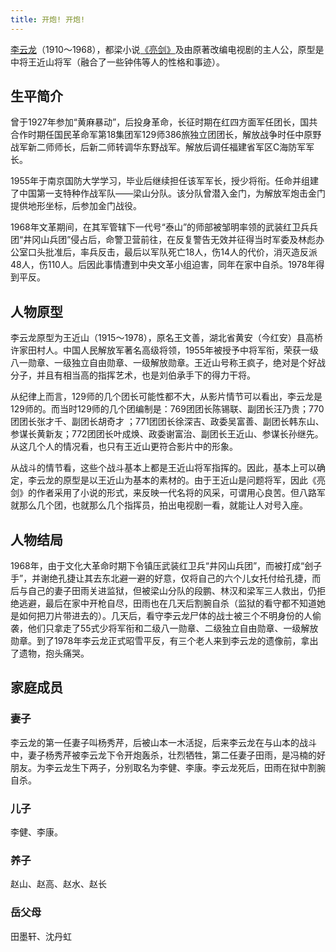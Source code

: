 ```yaml
---
title: 开炮! 开炮!
---
```

[李云龙](https://baike.baidu.com/item/%E6%9D%8E%E4%BA%91%E9%BE%99/181?fr=aladdin)（1910～1968），都梁小说[《亮剑》](https://baike.baidu.com/item/%E4%BA%AE%E5%89%91/10639926?fr=aladdin)及由原著改编电视剧的主人公，原型是中将王近山将军（融合了一些钟伟等人的性格和事迹）。

## 生平简介
曾于1927年参加“黄麻暴动”，后投身革命，长征时期在红四方面军任团长，国共合作时期任国民革命军第18集团军129师386旅独立团团长，解放战争时任中原野战军新二师师长，后新二师转调华东野战军。解放后调任福建省军区C海防军军长。

1955年于南京国防大学学习，毕业后继续担任该军军长，授少将衔。任命并组建了中国第一支特种作战军队——梁山分队。该分队曾潜入金门，为解放军炮击金门提供地形坐标，后参加金门战役。

1968年文革期间，在其军管辖下一代号“泰山”的师部被邹明率领的武装红卫兵兵团“井冈山兵团”侵占后，命警卫营前往，在反复警告无效并征得当时军委及林彪办公室口头批准后，率兵反击，最后以军队死亡18人，伤14人的代价，消灭造反派48人，伤110人。后因此事情遭到中央文革小组迫害，同年在家中自杀。1978年得到平反。

## 人物原型
李云龙原型为王近山（1915～1978），原名王文善，湖北省黄安（今红安）县高桥许家田村人。中国人民解放军著名高级将领，1955年被授予中将军衔，荣获一级八一勋章、一级独立自由勋章、一级解放勋章。王近山号称王疯子，绝对是个好战分子，并且有相当高的指挥艺术，也是刘伯承手下的得力干将。

从纪律上而言，129师的几个团长可能性都不大，从影片情节可以看出，李云龙是129师的。而当时129师的几个团编制是：769团团长陈锡联、副团长汪乃贵；770团团长张才千、副团长胡奇才 ；771团团长徐深吉、政委吴富善、副团长韩东山、参谋长黄新友；772团团长叶成焕、政委谢富治、副团长王近山、参谋长孙继先。从这几个人的情况看，也只有王近山更符合影片中的形象。

从战斗的情节看，这些个战斗基本上都是王近山将军指挥的。因此，基本上可以确定，李云龙的原型是以王近山为基本的素材的。由于王近山是问题将军，因此《亮剑》的作者采用了小说的形式，来反映一代名将的风采，可谓用心良苦。但八路军就那么几个团，也就那么几个指挥员，拍出电视剧一看，就能让人对号入座。

## 人物结局
1968年，由于文化大革命时期下令镇压武装红卫兵“井冈山兵团”，而被打成“刽子手”，并谢绝孔捷让其去东北避一避的好意，仅将自己的六个儿女托付给孔捷，而后与自己的妻子田雨关进监狱，但被梁山分队的段鹏、林汉和梁军三人救出，仍拒绝逃避，最后在家中开枪自尽，田雨也在几天后割腕自杀（监狱的看守都不知道她是如何把刀片带进去的）。几天后，看守李云龙尸体的战士被三个不明身份的人偷袭，他们只拿走了55式少将军衔和二级八一勋章、二级独立自由勋章、一级解放勋章。到了1978年李云龙正式昭雪平反，有三个老人来到李云龙的遗像前，拿出了遗物，抱头痛哭。

## 家庭成员

### 妻子
李云龙的第一任妻子叫杨秀芹，后被山本一木活捉，后来李云龙在与山本的战斗中，妻子杨秀芹被李云龙下令开炮轰杀，壮烈牺牲，第二任妻子田雨，是冯楠的好朋友。为李云龙生下两子，分别取名为李健、李康。李云龙死后，田雨在狱中割腕自杀。

### 儿子
李健、李康。

### 养子
赵山、赵高、赵水、赵长

### 岳父母
田墨轩、沈丹虹
